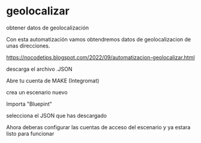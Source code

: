 # geolocalizar
obtener datos de geolocalización

Con esta automatización vamos obtendremos datos de geolocalizacion de unas direcciones.

https://nocodetips.blogspot.com/2022/09/automatizacion-geolocalizar.html

descarga el archivo .JSON

Abre tu cuenta de MAKE (Integromat)

crea un escenario nuevo

Importa "Bluepint"

selecciona el JSON que has descargado

Ahora deberas configurar las cuentas de acceso del escenario y ya estara listo para funcionar
